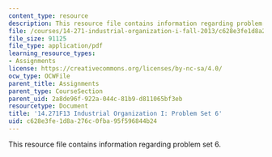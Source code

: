```yaml
---
content_type: resource
description: This resource file contains information regarding problem set 6.
file: /courses/14-271-industrial-organization-i-fall-2013/c628e3fe1d8a276c0fba95f596844b24_MIT14_271F13_probset6.pdf
file_size: 91125
file_type: application/pdf
learning_resource_types:
- Assignments
license: https://creativecommons.org/licenses/by-nc-sa/4.0/
ocw_type: OCWFile
parent_title: Assignments
parent_type: CourseSection
parent_uid: 2a8de96f-922a-044c-81b9-d811065bf3eb
resourcetype: Document
title: '14.271F13 Industrial Organization I: Problem Set 6'
uid: c628e3fe-1d8a-276c-0fba-95f596844b24
---
```

This resource file contains information regarding problem set 6.